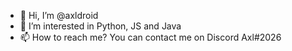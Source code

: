 - 👋 Hi, I’m @axldroid
- 👀 I’m interested in Python, JS and Java
- 📫 How to reach me? You can contact me on Discord Axl#2026

<!---
axldroid/axldroid is a ✨ special ✨ repository because its `README.md` (this file) appears on your GitHub profile.
You can click the Preview link to take a look at your changes.
--->
